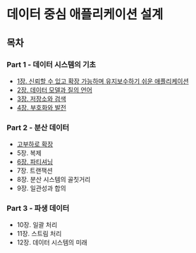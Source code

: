 # 데이터 중심 애플리케이션 설계
## 목차
### Part 1 - 데이터 시스템의 기초
- [1장. 신뢰할 수 있고 확장 가능하며 유지보수하기 쉬운 애플리케이션](./contents/chapter01.md)
- [2장. 데이터 모델과 질의 언어](./contents/chapter02.md)
- [3장. 저장소와 검색](./contents/chapter03.md)
- [4장. 부호화와 발전](./contents/chapter04.md)

### Part 2 - 분산 데이터
- [고부하로 확장](./contents/part2-intro.md)
- 5장. 복제
- [6장. 파티셔닝](./contents/chapter06.md)
- 7장. 트랜잭션
- 8장. 분산 시스템의 골칫거리
- 9장. 일관성과 합의

### Part 3 - 파생 데이터
- 10장. 일괄 처리
- 11장. 스트림 처리
- 12장. 데이터 시스템의 미래